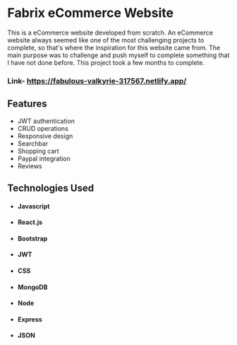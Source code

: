 # Fabrix eCommerce Website

This is a eCommerce website developed from scratch. An eCommerce website always seemed like one of the most challenging projects to complete, so that's where the inspiration for this website came from. The main purpose was to challenge and push myself to complete something that I have not done before. This project took a few months to complete.

### Link- https://fabulous-valkyrie-317567.netlify.app/

## Features

- JWT authentication
- CRUD operations
- Responsive design
- Searchbar
- Shopping cart
- Paypal integration
- Reviews

## Technologies Used
- #### Javascript
- #### React.js
- #### Bootstrap
- #### JWT
- #### CSS
- #### MongoDB
- #### Node
- #### Express
- #### JSON
